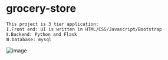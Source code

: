 # grocery-store
    This project is 3 tier application:
    I.Front end: UI is written in HTML/CSS/Javascript/Bootstrap
    Ⅱ.Backend: Python and Flask
    Ⅲ.Database: mysql
![image](https://github.com/user-attachments/assets/eeeaaaa6-72f4-42b7-ae40-83b8566183de)

